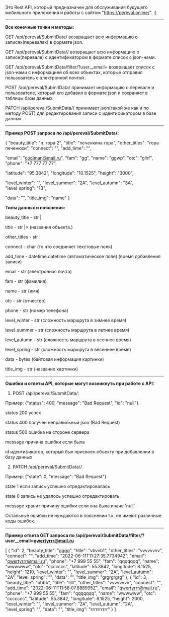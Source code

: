 
Это Rest API, который предназначен для обслуживания будущего мобильного приложения и работы с сайтом  "https://pereval.online/". :)

-----------------------------------------------------------------------------------------------------------------------------------------------------------------------

<b>Все конечные точки и методы:</b>

GET /api/pereval/SubmitData/ возвращает всю информацию о записях(перевалах) в формате json.

GET /api/pereval/SubmitData/<id>/ возвращает всю информацию о записе(перевале) с идентификатором <id> в формате список с json-нами.
  
GET /api/pereval/SubmitData/filter/?user__email=<email> возвращает список с json-нами с информацией об всех объектах, которые отправил пользователь с электронной почтой <email>.
  
POST /api/pereval/SubmitData/ принимает информацию о перевале и пользователе, который его добавил в формате json и сохраняет в таблицы базы данных.
  
PATCH /api/pereval/SubmitData/<id>/ принимает json(такой же как и по методу POST) для редактирования записи с идентификатором <id> в базе данных.

-----------------------------------------------------------------------------------------------------------------------------------------------------------------------

<b>Пример POST запроса по /api/pereval/SubmitData/:</b>

{
  "beauty_title": "п. гора 2",
  "title": "печенкина гора",
  "other_titles": "гора печенюхи",
  "connect": "",
  "add_time": "",

  "email": "coolman@mail.ru",
  "fam": "gg",
  "name": "ggwp",
  "otc": "glhf",
  "phone": "+7 777 77 77",

  "latitude": "95.3842",
  "longitude": "10.1525",
  "height": "3000",

  "level_winter": "",
  "level_summer": "2А",
  "level_autumn": "3А",
  "level_spring": "1B",

  "data": "",
  "title_img": "name"
}

<b>Типы данных и пояснения:</b>

beauty_title - str |
  
title - str        |> (названия объекта.)
  
other_titles - str |
  
connect - char (то что соединяет текстовые поля)
  
add_time - datetime.datetime (автоматическое поле) (время добавления записи)
  
email - str (электронная почта)
  
fam - str (фамилия)
  
name - str (имя)
  
otc - str (отчество)
  
phone - str (номер телефона)
  
level_winter - str (сложность маршрута в зимнее время)
  
level_summer - str (сложность маршрута в летнее время)
  
level_autumn - str (сложность маршрута в осеннее время)
  
level_spring - str (сложность маршрута в весеннее время)
  
data - bytes (байтовая информация картинки)
  
title_img - str (название картинки)

-----------------------------------------------------------------------------------------------------------------------------------------------------------------------

<b>Ошибки и ответы API, которые могут возникнуть при работе с API:</b>

1. POST /api/pereval/SubmitData/:
  
Пример: {"status": 400, "message": "Bad Request", "id": "null"}
  
status 200 успех
  
status 400 получен неправильный json (Bad Request)
  
status 500 ошибка на стороне сервера
  
message причина ошибки если была
  
id идентификатор, который был присвоен объекту при добавлении в базу данных

2. PATCH /api/pereval/SubmitData/<id>/
  
Пример: {"state": 0, "message": "Bad Request"}
  
state 1 если запись успешно отредактировалась
  
state 0 запись не удалось успешно отредактировать
  
message хранит причину ошибки если она была иначе 'null'

Остальные ошибки не нуждаются в пояснении т.к. не имеют различные коды ошибок.


-----------------------------------------------------------------------------------------------------------------------------------------------------------------------

<b>Пример ответа GET запроса по /api/pereval/SubmitData/filter/?user__email=<qwertyrrr@mail.ru></b>

[
    {
        "id": 2,
        "beauty_title": "gggg",
        "title": "vbvvb1",
        "other_titles": "vvvvvvvv",
        "connect": "",
        "add_time": "2022-06-11T11:27:35.773494Z",
        "email": "qwertyrrr@mail.ru",
        "phone": "+7 999 55 55",
        "fam": "qqqqqqq",
        "name": "wwwwww",
        "otc": "ccccccc",
        "latitude": 55.3842,
        "longitude": 8.1525,
        "height": 1210,
        "level_winter": "",
        "level_summer": "2А",
        "level_autumn": "2А",
        "level_spring": "",
        "data": "",
        "title_img": "grgrgrgrg"
    },
    {
        "id": 3,
        "beauty_title": "bbbb",
        "title": "lllll",
        "other_titles": "vvvvvvvv",
        "connect": "",
        "add_time": "2022-06-11T11:58:07.888995Z",
        "email": "qwertyrrr@mail.ru",
        "phone": "+7 999 55 55",
        "fam": "qqqqqqq",
        "name": "wwwwww",
        "otc": "ccccccc",
        "latitude": 55.3842,
        "longitude": 8.1525,
        "height": 2000,
        "level_winter": "",
        "level_summer": "2А",
        "level_autumn": "2А",
        "level_spring": "",
        "data": "",
        "title_img": "rrrrrrrrrr"
    }
]
